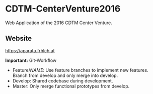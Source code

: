 # CDTM-CenterVenture2016

Web Application of the 2016 CDTM Center Venture.

## Website
https://aparata.frhlch.at

**Important:** Git-Workflow
- Feature/*NAME*: Use feature branches to implement new features. Branch from develop and only merge into develop.
- Develop: Shared codebase during development.
- Master: Only merge functional prototypes from develop.
